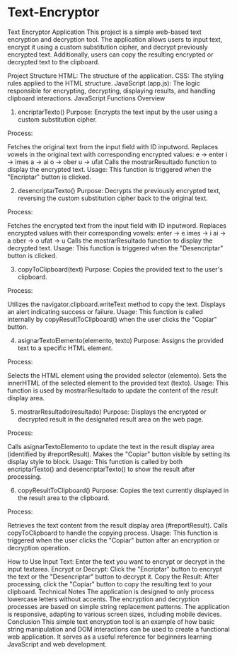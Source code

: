 <h1>Text-Encryptor</h1>

Text Encryptor Application
This project is a simple web-based text encryption and decryption tool. The application allows users to input text, encrypt it using a custom substitution cipher, and decrypt previously encrypted text. Additionally, users can copy the resulting encrypted or decrypted text to the clipboard.

Project Structure
HTML: The structure of the application.
CSS: The styling rules applied to the HTML structure.
JavaScript (app.js): The logic responsible for encrypting, decrypting, displaying results, and handling clipboard interactions.
JavaScript Functions Overview
1. encriptarTexto()
Purpose:
Encrypts the text input by the user using a custom substitution cipher.

Process:

Fetches the original text from the input field with ID inputword.
Replaces vowels in the original text with corresponding encrypted values:
e -> enter
i -> imes
a -> ai
o -> ober
u -> ufat
Calls the mostrarResultado function to display the encrypted text.
Usage:
This function is triggered when the "Encriptar" button is clicked.

2. desencriptarTexto()
Purpose:
Decrypts the previously encrypted text, reversing the custom substitution cipher back to the original text.

Process:

Fetches the encrypted text from the input field with ID inputword.
Replaces encrypted values with their corresponding vowels:
enter -> e
imes -> i
ai -> a
ober -> o
ufat -> u
Calls the mostrarResultado function to display the decrypted text.
Usage:
This function is triggered when the "Desencriptar" button is clicked.

3. copyToClipboard(text)
Purpose:
Copies the provided text to the user's clipboard.

Process:

Utilizes the navigator.clipboard.writeText method to copy the text.
Displays an alert indicating success or failure.
Usage:
This function is called internally by copyResultToClipboard() when the user clicks the "Copiar" button.

4. asignarTextoElemento(elemento, texto)
Purpose:
Assigns the provided text to a specific HTML element.

Process:

Selects the HTML element using the provided selector (elemento).
Sets the innerHTML of the selected element to the provided text (texto).
Usage:
This function is used by mostrarResultado to update the content of the result display area.

5. mostrarResultado(resultado)
Purpose:
Displays the encrypted or decrypted result in the designated result area on the web page.

Process:

Calls asignarTextoElemento to update the text in the result display area (identified by #reportResult).
Makes the "Copiar" button visible by setting its display style to block.
Usage:
This function is called by both encriptarTexto() and desencriptarTexto() to show the result after processing.

6. copyResultToClipboard()
Purpose:
Copies the text currently displayed in the result area to the clipboard.

Process:

Retrieves the text content from the result display area (#reportResult).
Calls copyToClipboard to handle the copying process.
Usage:
This function is triggered when the user clicks the "Copiar" button after an encryption or decryption operation.

How to Use
Input Text: Enter the text you want to encrypt or decrypt in the input textarea.
Encrypt or Decrypt: Click the "Encriptar" button to encrypt the text or the "Desencriptar" button to decrypt it.
Copy the Result: After processing, click the "Copiar" button to copy the resulting text to your clipboard.
Technical Notes
The application is designed to only process lowercase letters without accents.
The encryption and decryption processes are based on simple string replacement patterns.
The application is responsive, adapting to various screen sizes, including mobile devices.
Conclusion
This simple text encryption tool is an example of how basic string manipulation and DOM interactions can be used to create a functional web application. It serves as a useful reference for beginners learning JavaScript and web development.
